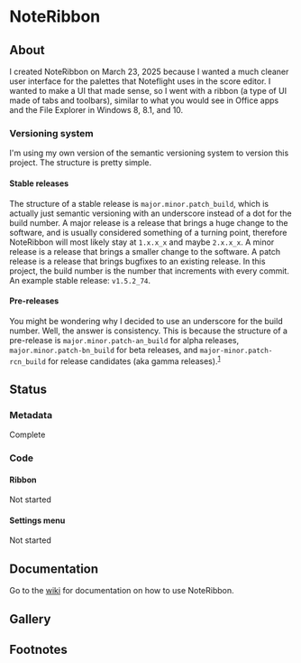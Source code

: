 # NoteRibbon 

## About

I created NoteRibbon on March 23, 2025 because I wanted a much cleaner user interface for the palettes that Noteflight uses in the score editor. I wanted to make a UI that made sense, so I went with a ribbon (a type of UI made of tabs and toolbars), similar to what you would see in Office apps and the File Explorer in Windows 8, 8.1, and 10.

### Versioning system

I'm using my own version of the semantic versioning system to version this project. The structure is pretty simple.

#### Stable releases

The structure of a stable release is `major.minor.patch_build`, which is actually just semantic versioning with an underscore instead of a dot for the build number. A major release is a release that brings a huge change to the software, and is usually considered something of a turning point, therefore NoteRibbon will most likely stay at `1.x.x_x` and maybe `2.x.x_x`. A minor release is a release that brings a smaller change to the software. A patch release is a release that brings bugfixes to an existing release. In this project, the build number is the number that increments with every commit. An example stable release: `v1.5.2_74`.

#### Pre-releases

You might be wondering why I decided to use an underscore for the build number. Well, the answer is consistency. This is because the structure of a pre-release is `major.minor.patch-an_build` for alpha releases, `major.minor.patch-bn_build` for beta releases, and `major-minor.patch-rcn_build` for release candidates (aka gamma releases).<sup>[1](#footnotes)</sup>

## Status

### Metadata

Complete

### Code

#### Ribbon

Not started

#### Settings menu

Not started

## Documentation

Go to the [wiki](https://github.com/Unseeable8710/NoteRibbon/wiki) for documentation on how to use NoteRibbon.

## Gallery


## Footnotes
